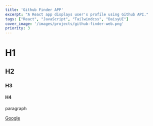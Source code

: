 ```yaml
---
title: 'Github Finder APP'
excerpt: "A React app displays user's profile using Github API."
tags: ["React", "JavaScript", "Tailwindcss", "DaisyUI"]
cover_image: '/images/projects/github-finder-web.png'
priority: 3
---
```


# H1
## H2
### H3
#### H4

paragraph

[Google](https://www.google.com)